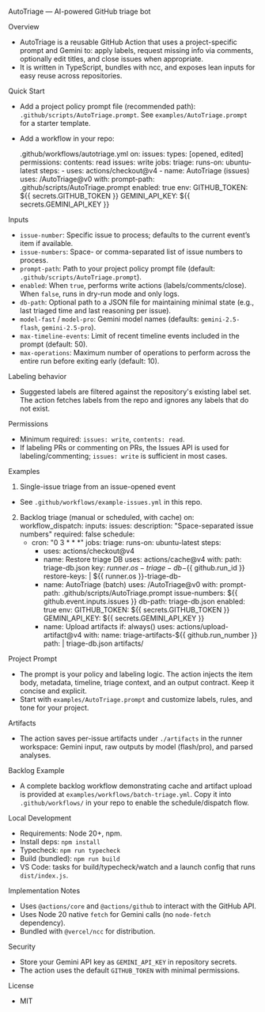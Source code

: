 AutoTriage — AI-powered GitHub triage bot

Overview
- AutoTriage is a reusable GitHub Action that uses a project-specific prompt and Gemini to: apply labels, request missing info via comments, optionally edit titles, and close issues when appropriate.
- It is written in TypeScript, bundles with ncc, and exposes lean inputs for easy reuse across repositories.

Quick Start
- Add a project policy prompt file (recommended path): `.github/scripts/AutoTriage.prompt`. See `examples/AutoTriage.prompt` for a starter template.
- Add a workflow in your repo:

  .github/workflows/autotriage.yml
  on:
    issues:
      types: [opened, edited]
  permissions:
    contents: read
    issues: write
  jobs:
    triage:
      runs-on: ubuntu-latest
      steps:
        - uses: actions/checkout@v4
        - name: AutoTriage (issues)
          uses: <owner>/AutoTriage@v0
          with:
            prompt-path: .github/scripts/AutoTriage.prompt
            enabled: true
          env:
            GITHUB_TOKEN: ${{ secrets.GITHUB_TOKEN }}
            GEMINI_API_KEY: ${{ secrets.GEMINI_API_KEY }}

Inputs
- `issue-number`: Specific issue to process; defaults to the current event’s item if available.
- `issue-numbers`: Space- or comma-separated list of issue numbers to process.
- `prompt-path`: Path to your project policy prompt file (default: `.github/scripts/AutoTriage.prompt`).
- `enabled`: When `true`, performs write actions (labels/comments/close). When `false`, runs in dry-run mode and only logs.
- `db-path`: Optional path to a JSON file for maintaining minimal state (e.g., last triaged time and last reasoning per issue).
- `model-fast` / `model-pro`: Gemini model names (defaults: `gemini-2.5-flash`, `gemini-2.5-pro`).
- `max-timeline-events`: Limit of recent timeline events included in the prompt (default: 50).
- `max-operations`: Maximum number of operations to perform across the entire run before exiting early (default: 10).

Labeling behavior
- Suggested labels are filtered against the repository's existing label set. The action fetches labels from the repo and ignores any labels that do not exist.

Permissions
- Minimum required: `issues: write`, `contents: read`.
- If labeling PRs or commenting on PRs, the Issues API is used for labeling/commenting; `issues: write` is sufficient in most cases.

Examples
1) Single-issue triage from an issue-opened event
  - See `.github/workflows/example-issues.yml` in this repo.

2) Backlog triage (manual or scheduled, with cache)
  on:
    workflow_dispatch:
      inputs:
        issues:
          description: "Space-separated issue numbers"
          required: false
    schedule:
      - cron: "0 3 * * *"
  jobs:
    triage:
      runs-on: ubuntu-latest
      steps:
        - uses: actions/checkout@v4
        - name: Restore triage DB
          uses: actions/cache@v4
          with:
            path: triage-db.json
            key: ${{ runner.os }}-triage-db-${{ github.run_id }}
            restore-keys: |
              ${{ runner.os }}-triage-db-
        - name: AutoTriage (batch)
          uses: <owner>/AutoTriage@v0
          with:
            prompt-path: .github/scripts/AutoTriage.prompt
            issue-numbers: ${{ github.event.inputs.issues }}
            db-path: triage-db.json
            enabled: true
          env:
            GITHUB_TOKEN: ${{ secrets.GITHUB_TOKEN }}
            GEMINI_API_KEY: ${{ secrets.GEMINI_API_KEY }}
        - name: Upload artifacts
          if: always()
          uses: actions/upload-artifact@v4
          with:
            name: triage-artifacts-${{ github.run_number }}
            path: |
              triage-db.json
              artifacts/

Project Prompt
- The prompt is your policy and labeling logic. The action injects the item body, metadata, timeline, triage context, and an output contract. Keep it concise and explicit.
- Start with `examples/AutoTriage.prompt` and customize labels, rules, and tone for your project.

Artifacts
- The action saves per-issue artifacts under `./artifacts` in the runner workspace: Gemini input, raw outputs by model (flash/pro), and parsed analyses.

Backlog Example
- A complete backlog workflow demonstrating cache and artifact upload is provided at `examples/workflows/batch-triage.yml`. Copy it into `.github/workflows/` in your repo to enable the schedule/dispatch flow.

Local Development
- Requirements: Node 20+, npm.
- Install deps: `npm install`
- Typecheck: `npm run typecheck`
- Build (bundled): `npm run build`
- VS Code: tasks for build/typecheck/watch and a launch config that runs `dist/index.js`.

Implementation Notes
- Uses `@actions/core` and `@actions/github` to interact with the GitHub API.
- Uses Node 20 native `fetch` for Gemini calls (no `node-fetch` dependency).
- Bundled with `@vercel/ncc` for distribution.

Security
- Store your Gemini API key as `GEMINI_API_KEY` in repository secrets.
- The action uses the default `GITHUB_TOKEN` with minimal permissions.

License
- MIT
